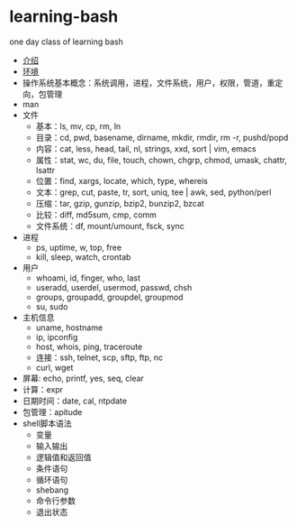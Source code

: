 # learning-bash

one day class of learning bash

- [介绍](intro.md)
- [环境](basic.md)
- 操作系统基本概念：系统调用，进程，文件系统，用户，权限，管道，重定向，包管理
- man
- 文件
  - 基本：ls, mv, cp, rm, ln
  - 目录：cd, pwd, basename, dirname, mkdir, rmdir, rm -r, pushd/popd
  - 内容：cat, less, head, tail, nl, strings, xxd, sort | vim, emacs
  - 属性：stat, wc, du, file, touch, chown, chgrp, chmod, umask, chattr, lsattr
  - 位置：find, xargs, locate, which, type, whereis
  - 文本：grep, cut, paste, tr, sort, uniq, tee | awk, sed, python/perl
  - 压缩：tar, gzip, gunzip, bzip2, bunzip2, bzcat
  - 比较：diff, md5sum, cmp, comm
  - 文件系统：df, mount/umount, fsck, sync
- 进程
  - ps, uptime, w, top, free
  - kill, sleep, watch, crontab
- 用户
  - whoami, id, finger, who, last
  - useradd, userdel, usermod, passwd, chsh
  - groups, groupadd, groupdel, groupmod
  - su, sudo
- 主机信息
  - uname, hostname
  - ip, ipconfig
  - host, whois, ping, traceroute
  - 连接：ssh, telnet, scp, sftp, ftp, nc
  - curl, wget
- 屏幕: echo, printf, yes, seq, clear
- 计算：expr
- 日期时间：date, cal, ntpdate
- 包管理：apitude
- shell脚本语法
  - 变量
  - 输入输出
  - 逻辑值和返回值
  - 条件语句
  - 循环语句
  - shebang
  - 命令行参数
  - 退出状态
  
